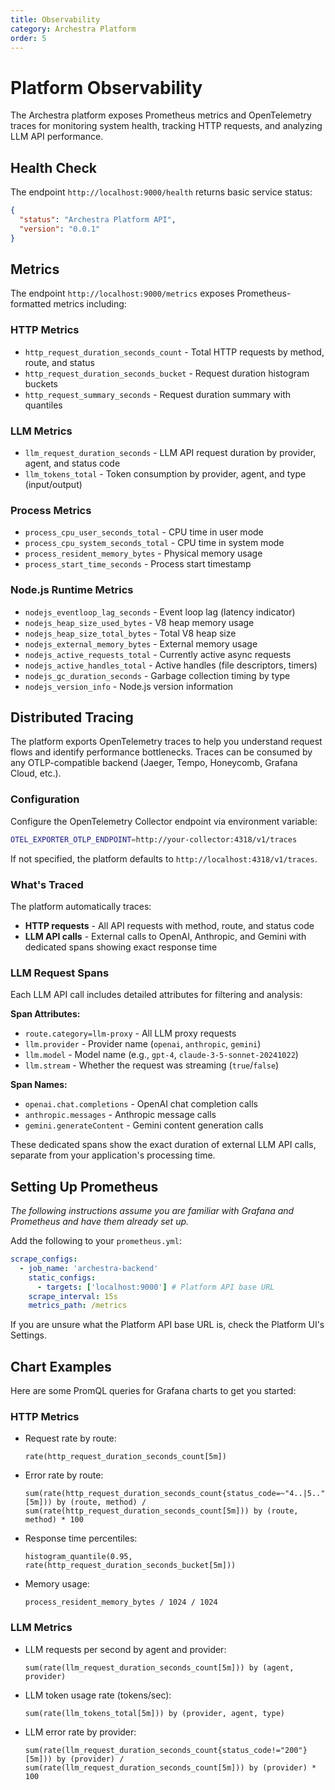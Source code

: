 ```yaml
---
title: Observability
category: Archestra Platform
order: 5
---
```


# Platform Observability

The Archestra platform exposes Prometheus metrics and OpenTelemetry traces for monitoring system health, tracking HTTP requests, and analyzing LLM API performance.

## Health Check

The endpoint `http://localhost:9000/health` returns basic service status:

```json
{
  "status": "Archestra Platform API",
  "version": "0.0.1"
}
```

## Metrics

The endpoint `http://localhost:9000/metrics` exposes Prometheus-formatted metrics including:

### HTTP Metrics

- `http_request_duration_seconds_count` - Total HTTP requests by method, route, and status
- `http_request_duration_seconds_bucket` - Request duration histogram buckets
- `http_request_summary_seconds` - Request duration summary with quantiles

### LLM Metrics

- `llm_request_duration_seconds` - LLM API request duration by provider, agent, and status code
- `llm_tokens_total` - Token consumption by provider, agent, and type (input/output)

### Process Metrics

- `process_cpu_user_seconds_total` - CPU time in user mode
- `process_cpu_system_seconds_total` - CPU time in system mode
- `process_resident_memory_bytes` - Physical memory usage
- `process_start_time_seconds` - Process start timestamp

### Node.js Runtime Metrics

- `nodejs_eventloop_lag_seconds` - Event loop lag (latency indicator)
- `nodejs_heap_size_used_bytes` - V8 heap memory usage
- `nodejs_heap_size_total_bytes` - Total V8 heap size
- `nodejs_external_memory_bytes` - External memory usage
- `nodejs_active_requests_total` - Currently active async requests
- `nodejs_active_handles_total` - Active handles (file descriptors, timers)
- `nodejs_gc_duration_seconds` - Garbage collection timing by type
- `nodejs_version_info` - Node.js version information

## Distributed Tracing

The platform exports OpenTelemetry traces to help you understand request flows and identify performance bottlenecks. Traces can be consumed by any OTLP-compatible backend (Jaeger, Tempo, Honeycomb, Grafana Cloud, etc.).

### Configuration

Configure the OpenTelemetry Collector endpoint via environment variable:

```bash
OTEL_EXPORTER_OTLP_ENDPOINT=http://your-collector:4318/v1/traces
```

If not specified, the platform defaults to `http://localhost:4318/v1/traces`.

### What's Traced

The platform automatically traces:

- **HTTP requests** - All API requests with method, route, and status code
- **LLM API calls** - External calls to OpenAI, Anthropic, and Gemini with dedicated spans showing exact response time

### LLM Request Spans

Each LLM API call includes detailed attributes for filtering and analysis:

**Span Attributes:**

- `route.category=llm-proxy` - All LLM proxy requests
- `llm.provider` - Provider name (`openai`, `anthropic`, `gemini`)
- `llm.model` - Model name (e.g., `gpt-4`, `claude-3-5-sonnet-20241022`)
- `llm.stream` - Whether the request was streaming (`true`/`false`)

**Span Names:**

- `openai.chat.completions` - OpenAI chat completion calls
- `anthropic.messages` - Anthropic message calls
- `gemini.generateContent` - Gemini content generation calls

These dedicated spans show the exact duration of external LLM API calls, separate from your application's processing time.

## Setting Up Prometheus

_The following instructions assume you are familiar with Grafana and Prometheus and have them already set up._

Add the following to your `prometheus.yml`:

```yaml
scrape_configs:
  - job_name: 'archestra-backend'
    static_configs:
      - targets: ['localhost:9000'] # Platform API base URL
    scrape_interval: 15s
    metrics_path: /metrics
```

If you are unsure what the Platform API base URL is, check the Platform UI's Settings.

## Chart Examples

Here are some PromQL queries for Grafana charts to get you started:

### HTTP Metrics

- Request rate by route:

  ```promql
  rate(http_request_duration_seconds_count[5m])
  ```

- Error rate by route:
  ```promql
  sum(rate(http_request_duration_seconds_count{status_code=~"4..|5.."}[5m])) by (route, method) / sum(rate(http_request_duration_seconds_count[5m])) by (route, method) * 100
  ```
- Response time percentiles:
  ```promql
  histogram_quantile(0.95, rate(http_request_duration_seconds_bucket[5m]))
  ```
- Memory usage:
  ```promql
  process_resident_memory_bytes / 1024 / 1024
  ```

### LLM Metrics

- LLM requests per second by agent and provider:

  ```promql
  sum(rate(llm_request_duration_seconds_count[5m])) by (agent, provider)
  ```

- LLM token usage rate (tokens/sec):

  ```promql
  sum(rate(llm_tokens_total[5m])) by (provider, agent, type)
  ```

- LLM error rate by provider:

  ```promql
  sum(rate(llm_request_duration_seconds_count{status_code!="200"}[5m])) by (provider) / sum(rate(llm_request_duration_seconds_count[5m])) by (provider) * 100
  ```

